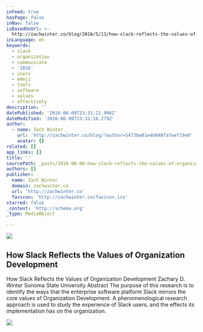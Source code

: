 ```yaml
---
inFeed: true
hasPage: false
inNav: false
isBasedOnUrl: >-
  http://zachwinter.co/blog/2016/5/13/how-slack-reflects-the-values-of-organization-development
inLanguage: en
keywords:
  - slack
  - organization
  - communicate
  - '2016'
  - users
  - emoji
  - tools
  - software
  - values
  - effectively
description: ''
datePublished: '2016-06-09T23:31:21.906Z'
dateModified: '2016-06-09T23:31:16.279Z'
author:
  - name: Zach Winter
    url: 'http://zachwinter.co/blog/?author=5473be01e4b048fa7eef19e0'
    avatar: {}
related: []
app_links: []
title: ''
sourcePath: _posts/2016-06-08-how-slack-reflects-the-values-of-organization-development.md
authors: []
publisher:
  name: Zach Winter
  domain: zachwinter.co
  url: 'http://zachwinter.co'
  favicon: 'http://zachwinter.co/favicon.ico'
starred: false
_context: 'http://schema.org'
_type: MediaObject

---
```

![](https://the-grid-user-content.s3-us-west-2.amazonaws.com/1b2b378a-297a-45c2-819b-4dd6a119d99d.png)

<article style=""><h1>How Slack Reflects the Values of Organization Development</h1><p>How Slack Reflects the Values of Organization Development Zachary D. Winter Sonoma State University Abstract The purpose of this research is to identify the ways that the enterprise software platform Slack mirrors the core values of Organization Development. A phenomenological research approach is used to study the experience of Slack users, and the effects its implementation has on the organization.</p><img src="https://s3-us-west-2.amazonaws.com/the-grid-img/p/e3731482e6c908e76927ec68f6a3e7786d7d5447.jpg" /></article>